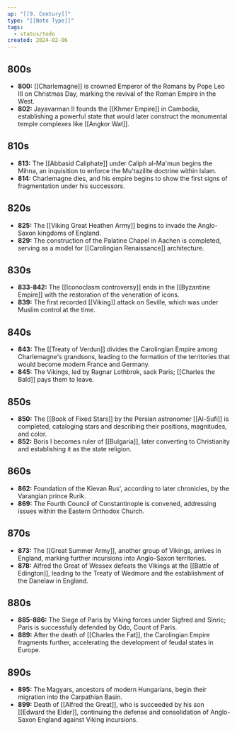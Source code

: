 ```yaml
---
up: "[[9. Century]]"
type: "[[Note Type]]"
tags:
  - status/todo
created: 2024-02-06
---
```

## 800s

- **800:** [[Charlemagne]] is crowned Emperor of the Romans by Pope Leo III on Christmas Day, marking the revival of the Roman Empire in the West.
- **802:** Jayavarman II founds the [[Khmer Empire]] in Cambodia, establishing a powerful state that would later construct the monumental temple complexes like [[Angkor Wat]].

## 810s

- **813:** The [[Abbasid Caliphate]] under Caliph al-Ma'mun begins the Mihna, an inquisition to enforce the Mu'tazilite doctrine within Islam.
- **814:** Charlemagne dies, and his empire begins to show the first signs of fragmentation under his successors.

## 820s

- **825:** The [[Viking Great Heathen Army]] begins to invade the Anglo-Saxon kingdoms of England.
- **829:** The construction of the Palatine Chapel in Aachen is completed, serving as a model for [[Carolingian Renaissance]] architecture.

## 830s

- **833-842:** The [[Iconoclasm controversy]] ends in the [[Byzantine Empire]] with the restoration of the veneration of icons.
- **839:** The first recorded [[Viking]] attack on Seville, which was under Muslim control at the time.

## 840s

- **843:** The [[Treaty of Verdun]] divides the Carolingian Empire among Charlemagne's grandsons, leading to the formation of the territories that would become modern France and Germany.
- **845:** The Vikings, led by Ragnar Lothbrok, sack Paris; [[Charles the Bald]] pays them to leave.

## 850s

- **850:** The [[Book of Fixed Stars]] by the Persian astronomer [[Al-Sufi]] is completed, cataloging stars and describing their positions, magnitudes, and color.
- **852:** Boris I becomes ruler of [[Bulgaria]], later converting to Christianity and establishing it as the state religion.

## 860s

- **862:** Foundation of the Kievan Rus', according to later chronicles, by the Varangian prince Rurik.
- **869:** The Fourth Council of Constantinople is convened, addressing issues within the Eastern Orthodox Church.

## 870s

- **873:** The [[Great Summer Army]], another group of Vikings, arrives in England, marking further incursions into Anglo-Saxon territories.
- **878:** Alfred the Great of Wessex defeats the Vikings at the [[Battle of Edington]], leading to the Treaty of Wedmore and the establishment of the Danelaw in England.

## 880s

- **885-886:** The Siege of Paris by Viking forces under Sigfred and Sinric; Paris is successfully defended by Odo, Count of Paris.
- **889:** After the death of [[Charles the Fat]], the Carolingian Empire fragments further, accelerating the development of feudal states in Europe.

## 890s

- **895:** The Magyars, ancestors of modern Hungarians, begin their migration into the Carpathian Basin.
- **899:** Death of [[Alfred the Great]], who is succeeded by his son [[Edward the Elder]], continuing the defense and consolidation of Anglo-Saxon England against Viking incursions.

